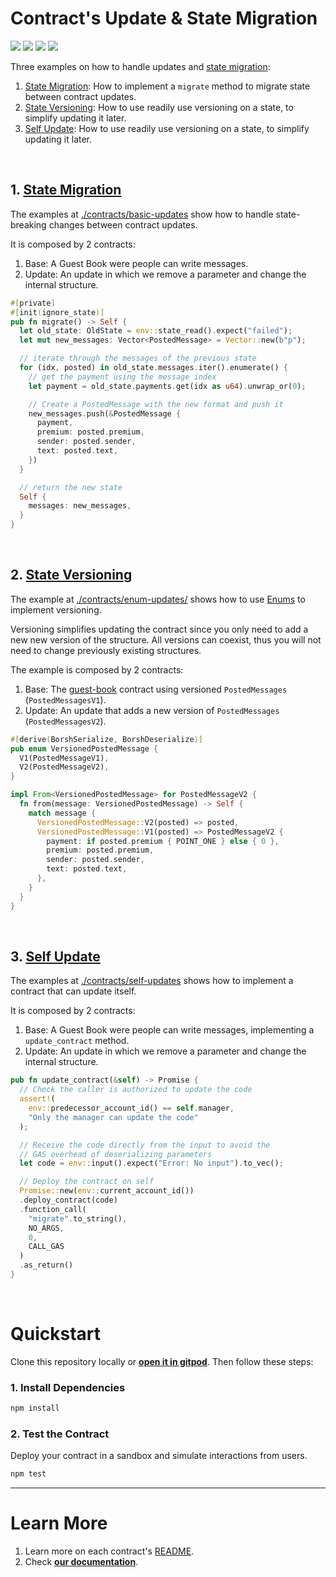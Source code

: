 # Contract's Update & State Migration
[![](https://img.shields.io/badge/⋈%20Examples-Intermediate-orange)](https://docs.near.org/tutorials/welcome)
[![](https://img.shields.io/badge/Contract-rust-red)](https://docs.near.org/develop/contracts/anatomy)
[![](https://img.shields.io/badge/Frontend-None-gray)](https://docs.near.org/develop/integrate/frontend)
[![](https://img.shields.io/badge/Testing-passing-green)](https://docs.near.org/develop/integrate/frontend)

Three examples on how to handle updates and [state migration](https://docs.near.org/develop/upgrade/migration):
1. [State Migration](./contracts/basic-updates/): How to implement a `migrate` method to migrate state between contract updates.
2. [State Versioning](./contracts/enum-updates/): How to use readily use versioning on a state, to simplify updating it later.
3. [Self Update](./contracts/self-updates/): How to use readily use versioning on a state, to simplify updating it later.

<br />

## 1. [State Migration](./contracts/basic-updates/)
The examples at [./contracts/basic-updates](./contracts/basic-updates) show how to handle state-breaking changes
between contract updates.

It is composed by 2 contracts:
1. Base: A Guest Book were people can write messages.
2. Update: An update in which we remove a parameter and change the internal structure.

```rust
#[private]
#[init(ignore_state)]
pub fn migrate() -> Self {
  let old_state: OldState = env::state_read().expect("failed");
  let mut new_messages: Vector<PostedMessage> = Vector::new(b"p");

  // iterate through the messages of the previous state
  for (idx, posted) in old_state.messages.iter().enumerate() {
    // get the payment using the message index
    let payment = old_state.payments.get(idx as u64).unwrap_or(0);

    // Create a PostedMessage with the new format and push it
    new_messages.push(&PostedMessage {
      payment,
      premium: posted.premium,
      sender: posted.sender,
      text: posted.text,
    })
  }

  // return the new state
  Self {
    messages: new_messages,
  }
}
```

<br />

## 2. [State Versioning](./contracts/enum-updates/)
The example at [./contracts/enum-updates/](./contracts/enum-updates/) shows how to use
[Enums](https://doc.rust-lang.org/book/ch06-01-defining-an-enum.html) to implement versioning.

Versioning simplifies updating the contract since you only need to add a new new version of the structure.
All versions can coexist, thus you will not need to change previously existing structures. 

The example is composed by 2 contracts:
1. Base: The [guest-book](https://github.com/near-examples/guest-book-rust) contract using versioned `PostedMessages` (`PostedMessagesV1`).
2. Update: An update that adds a new version of `PostedMessages` (`PostedMessagesV2`).

```rust
#[derive(BorshSerialize, BorshDeserialize)]
pub enum VersionedPostedMessage {
  V1(PostedMessageV1),
  V2(PostedMessageV2),
}

impl From<VersionedPostedMessage> for PostedMessageV2 {
  fn from(message: VersionedPostedMessage) -> Self {
    match message {
      VersionedPostedMessage::V2(posted) => posted,
      VersionedPostedMessage::V1(posted) => PostedMessageV2 {
        payment: if posted.premium { POINT_ONE } else { 0 },
        premium: posted.premium,
        sender: posted.sender,
        text: posted.text,
      },
    }
  }
}
```

<br />

## 3. [Self Update](./contracts/self-updates/)
The examples at [./contracts/self-updates](./contracts/self-updates) shows how to implement a contract
that can update itself.

It is composed by 2 contracts:
1. Base: A Guest Book were people can write messages, implementing a `update_contract` method.
2. Update: An update in which we remove a parameter and change the internal structure.

```rust
pub fn update_contract(&self) -> Promise {
  // Check the caller is authorized to update the code
  assert!(
    env::predecessor_account_id() == self.manager,
    "Only the manager can update the code"
  );

  // Receive the code directly from the input to avoid the
  // GAS overhead of deserializing parameters
  let code = env::input().expect("Error: No input").to_vec();

  // Deploy the contract on self
  Promise::new(env::current_account_id())
  .deploy_contract(code)
  .function_call(
    "migrate".to_string(),
    NO_ARGS,
    0,
    CALL_GAS
  )
  .as_return()
}
```

<br />


# Quickstart

Clone this repository locally or [**open it in gitpod**](https://gitpod.io/#/github.com/near-examples/multiple-cross-contract-calls). Then follow these steps:

### 1. Install Dependencies
```bash
npm install
```

### 2. Test the Contract
Deploy your contract in a sandbox and simulate interactions from users.

```bash
npm test
```

---

# Learn More
1. Learn more on each contract's [README](./contract/README.md).
2. Check [**our documentation**](https://docs.near.org/develop/welcome).
